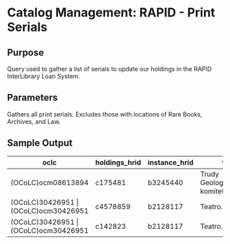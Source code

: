 # Catalog Management: RAPID - Print Serials

## Purpose
Query used to gather a list of serials to update our holdings in the RAPID InterLibrary Loan System.
## Parameters
Gathers all print serials. Excludes those with locations of Rare Books, Archives, and Law.
## Sample Output
| oclc                                  | holdings_hrid | instance_hrid | title                          | call_number | holdings_statement            | holdings_location | issn      | discovery_suppress | statistical_code_name    |
|---------------------------------------|---------------|---------------|--------------------------------|-------------|-------------------------------|-------------------|-----------|--------------------|--------------------------|
| (OCoLC)ocm08613894                    | c175481       | b3245440      | Trudy Geologicheskogo komiteta | QE276 .A16  | v.40 \| v.51 - v.52           | PASCAL            |           | FALSE              | Serials, print (serials) |
| (OCoLC)30426951 \| (OCoLC)ocm30426951 | c4578859      | b2128117      | Teatro.                        | PN2008 .T41 | Jan. 01, 1992 - Dec. 31, 2007 | Online            | 1132-2233 | FALSE              | Serials, print (serials) |
| (OCoLC)30426951 \| (OCoLC)ocm30426951 | c142823       | b2128117      | Teatro.                        | PN2008 .T41 | no.1 (1992) - no.21 (2007)    | PASCAL            | 1132-2233 | FALSE              | Serials, print (serials) |
